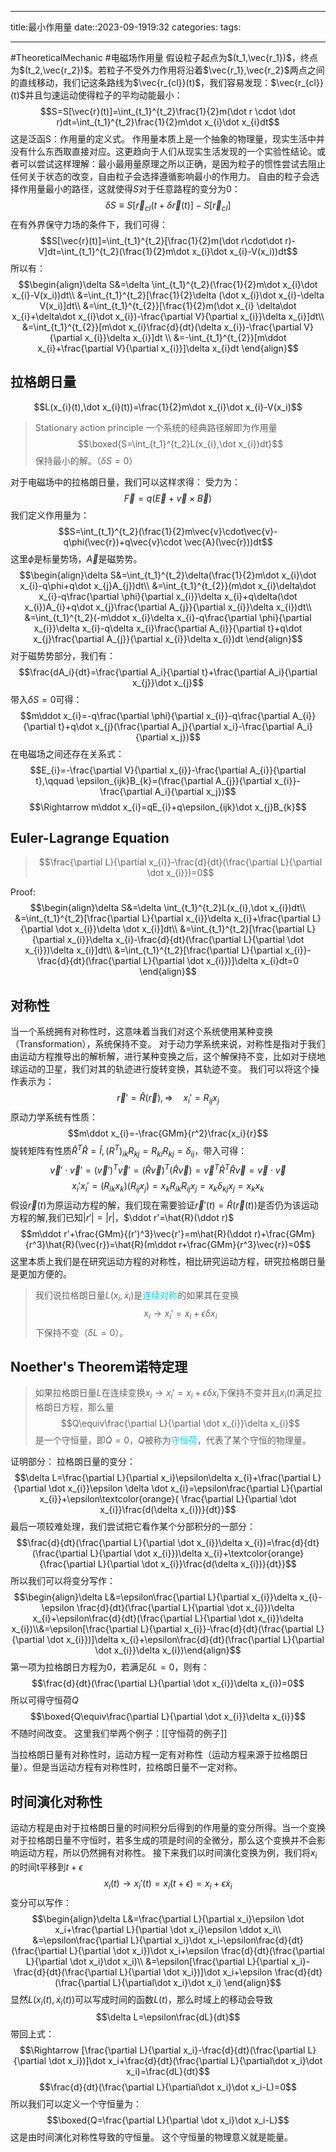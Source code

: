 
--- 
title:最小作用量
date::2023-09-1919:32
categories:
tags:

---
#TheoreticalMechanic #电磁场作用量
假设粒子起点为$(t_1,\vec{r_1})$，终点为$(t_2,\vec{r_2})$。若粒子不受外力作用将沿着$\vec{r_1},\vec{r_2}$两点之间的直线移动，我们记这条路线为$\vec{r_{cl}}(t)$，我们容易发现：$\vec{r_{cl}}(t)$并且匀速运动使得粒子的平均动能最小：
$$S=S[\vec{r}(t)]=\int_{t_1}^{t_2}\frac{1}{2}m(\dot r \cdot \dot r)dt=\int_{t_1}^{t_2}\frac{1}{2}m\dot x_{i}\dot x_{i}dt$$
这是泛函S：作用量的定义式。
作用量本质上是一个抽象的物理量，现实生活中并没有什么东西取直接对应。这更趋向于人们从现实生活发现的一个实验性结论。或者可以尝试这样理解：最小最用量原理之所以正确，是因为粒子的惯性尝试去阻止任何关于状态的改变，自由粒子会选择遵循影响最小的作用力。
自由的粒子会选择作用量最小的路径，这就使得$S$对于任意路程的变分为0：
$$\delta S\equiv S[\vec{r}_{cl}(t+\delta\vec{r}(t)]-S[\vec{r}_{cl}]$$
在有外界保守力场的条件下，我们可得：
$$S[\vec{r}(t)]=\int_{t_1}^{t_2}[\frac{1}{2}m(\dot r\cdot\dot r)-V]dt=\int_{t_1}^{t_2}(\frac{1}{2}m\dot x_{i}\dot x_{i}-V(x_i))dt$$
所以有：
$$\begin{align}\delta S&=\delta \int_{t_1}^{t_2}(\frac{1}{2}m\dot x_{i}\dot x_{i}-V(x_i))dt\\
&=\int_{t_1}^{t_2}[\frac{1}{2}\delta (\dot x_{i}\dot x_{i}-\delta V(x_i)]dt\\
&=\int_{t_1}^{t_{2}}[\frac{1}{2}m(\dot x_{i} \delta\dot x_{i}+\delta\dot x_{i}\dot x_{i})-\frac{\partial V}{\partial x_{i}}\delta x_{i}]dt\\
&=\int_{t_1}^{t_{2}}[m\dot x_{i}\frac{d}{dt}(\delta x_{i})-\frac{\partial V}{\partial x_{i}}\delta x_{i}]dt \\
&=-\int_{t_1}^{t_{2}}[m\ddot x_{i}+\frac{\partial V}{\partial x_{i}}]\delta x_{i}dt
\end{align}$$

## 拉格朗日量
$$L(x_{i}(t),\dot x_{i}(t))=\frac{1}{2}m\dot x_{i}\dot x_{i}-V(x_i)$$
>Stationary action principle
>一个系统的经典路径解即为作用量
>$$\boxed{S=\int_{t_1}^{t_2}L(x_{i},\dot x_{i})dt}$$
>保持最小的解。（$\delta S=0$）

对于电磁场中的拉格朗日量，我们可以这样求得：
受力为：
$$\vec{F}=q(\vec{E}+\vec{v}\times\vec{B})$$
我们定义作用量为：
$$S=\int_{t_1}^{t_2}(\frac{1}{2}m\vec{v}\cdot\vec{v}-q\phi(\vec{r})+q\vec{v}\cdot \vec{A}(\vec{r}))dt$$
这里$\phi$是标量势场，$\vec{A}$是磁势势。
$$\begin{align}\delta S&=\int_{t_1}^{t_2}\delta(\frac{1}{2}m\dot x_{i}\dot x_{i}-q\phi+q\dot x_{j}A_{j})dt\\
&=\int_{t_1}^{t_{2}}(m\dot x_{i}\delta\dot x_{i}-q\frac{\partial \phi}{\partial x_{i}}\delta x_{i}+q\delta(\dot x_{i})A_{i}+q\dot x_{j}\frac{\partial A_{j}}{\partial x_{i}}\delta x_{i})dt\\
&=\int_{t_1}^{t_2}(-m\ddot x_{i}\delta x_{i}-q\frac{\partial \phi}{\partial x_{i}}\delta x_{i}-q\delta x_{i}\frac{\partial A_{i}}{\partial t}+q\dot x_{j}\frac{\partial A_{j}}{\partial x_{i}}\delta x_{i})dt
\end{align}$$
对于磁势势部分，我们有：
$$\frac{dA_i}{dt}=\frac{\partial A_i}{\partial t}+\frac{\partial A_i}{\partial x_{j}}\dot x_{j}$$
带入$\delta S=0$可得：
$$m\ddot x_{i}=-q\frac{\partial \phi}{\partial x_{i}}-q\frac{\partial A_{i}}{\partial t}+q\dot x_{j}(\frac{\partial A_j}{\partial x_i}-\frac{\partial A_i}{\partial x_j})$$
在电磁场之间还存在关系式：$$E_{i}=-\frac{\partial V}{\partial x_{i}}-\frac{\partial A_{i}}{\partial t},\qquad \epsilon_{ijk}B_{k}=(\frac{\partial A_{j}}{\partial x_{i}}-\frac{\partial A_i}{\partial x_j})$$
$$\Rightarrow m\ddot x_{i}=qE_{i}+q\epsilon_{ijk}\dot x_{j}B_{k}$$

## Euler-Lagrange Equation
>$$\frac{\partial L}{\partial x_{i}}-\frac{d}{dt}(\frac{\partial L}{\partial \dot x_{i}})=0$$

Proof:
$$\begin{align}\delta S&=\delta \int_{t_1}^{t_2}L(x_{i},\dot x_{i})dt\\
&=\int_{t_1}^{t_2}[\frac{\partial L}{\partial x_{i}}\delta x_{i}+\frac{\partial L}{\partial \dot x_{i}}\delta \dot x_{i}]dt\\
&=\int_{t_1}^{t_2}[\frac{\partial L}{\partial x_{i}}\delta x_{i}-\frac{d}{dt}(\frac{\partial L}{\partial \dot x_{i}})\delta x_{i}]dt\\
&=\int_{t_1}^{t_2}[\frac{\partial L}{\partial x_{i}}-\frac{d}{dt}(\frac{\partial L}{\partial \dot x_{i}})]\delta x_{i}dt=0
\end{align}$$

## 对称性
当一个系统拥有对称性时，这意味着当我们对这个系统使用某种变换（Transformation），系统保持不变。
对于动力学系统来说，对称性是指对于我们由运动方程推导出的解析解，进行某种变换之后，这个解保持不变，比如对于绕地球运动的卫星，我们对其的轨迹进行旋转变换，其轨迹不变。
我们可以将这个操作表示为：
$$\vec{r}'=\hat{R}(\vec{r}),\Rightarrow \quad x_{i}'=R_{ij}x_j$$
原动力学系统有性质：
$$m\ddot x_{i}=-\frac{GMm}{r^2}\frac{x_i}{r}$$
旋转矩阵有性质$\hat{R}^T\hat{R}=\hat{I},(R^T)_{ik}R_{kj}=R_{ki}R_{kj}=\delta_{ij}$，带入可得：
$$\vec{v}'\cdot\vec{v}'=(\vec{v}')^T\vec{v}'=(\hat{R}\vec{v})^T(\hat{R}\vec{v})=\vec{v}^T\hat{R}^T\hat{R}\vec{v}=\vec{v}\cdot\vec{v}$$
$$x_{i}'x_{i}'=(R_{ik}x_{k})(R_{ij}x_{j})=x_kR_{ik}R_{ij}x_j=x_k\delta_{kj}x_j=x_kx_k$$
假设$\vec{r}(t)$为原运动方程的解，我们现在需要验证$\vec{r}'(t)=\hat{R}(\vec{r}(t))$是否仍为该运动方程的解,我们已知$|r'|=|r|$，$\ddot r'=\hat{R}(\ddot r)$
$$m\ddot r'+\frac{GMm}{(r')^3}\vec{r'}=m\hat{R}(\ddot r)+\frac{GMm}{r^3}\hat{R}(\vec{r})=\hat{R}(m\ddot r+\frac{GMm}{r^3}\vec{r})=0$$
这里本质上我们是在研究运动方程的对称性，相比研究运动方程，研究拉格朗日量是更加方便的。
>我们说拉格朗日量$L(x_{i},\dot x_{i})$是<font color=##33CCFF>连续对称</font>的如果其在变换
$$x_{i}\rightarrow x_{i}'=x_{i}+\epsilon\delta x_{i}$$
下保持不变（$\delta L=0$）。

## Noether's Theorem诺特定理
>如果拉格朗日量$L$在连续变换$x_{i}\rightarrow x_{i}'=x_{i}+\epsilon\delta x_{i}$下保持不变并且$x_{i}(t)$满足拉格朗日方程，那么量
>$$Q\equiv\frac{\partial L}{\partial \dot x_{i}}\delta x_{i}$$
>是一个守恒量，即$\dot Q=0$，$Q$被称为<font color=##33CCFF>守恒荷</font>，代表了某个守恒的物理量。

证明部分：
拉格朗日量的变分：
$$\delta L=\frac{\partial L}{\partial x_i}\epsilon\delta x_{i}+\frac{\partial L}{\partial \dot x_{i}}\epsilon \delta \dot x_{i}=\epsilon\frac{\partial L}{\partial x_{i}}+\epsilon\textcolor{orange}{ \frac{\partial L}{\partial \dot x_{i}}\frac{d(\delta x_{i})}{dt}}$$
最后一项较难处理，我们尝试把它看作某个分部积分的一部分：
$$\frac{d}{dt}(\frac{\partial L}{\partial \dot x_{i}}\delta x_{i})=\frac{d}{dt}(\frac{\partial L}{\partial \dot x_{i}})\delta x_{i}+\textcolor{orange}{\frac{\partial L}{\partial \dot x_{i}}\frac{d(\delta x_{i})}{dt}}$$
所以我们可以将变分写作：
$$\begin{align}\delta L&=\epsilon\frac{\partial L}{\partial x_{i}}\delta x_{i}-\epsilon \frac{d}{dt}(\frac{\partial L}{\partial \dot x_{i}})\delta x_{i}+\epsilon\frac{d}{dt}(\frac{\partial L}{\partial \dot x_{i}}\delta x_{i})\\&=\epsilon[\frac{\partial L}{\partial x_{i}}-\frac{d}{dt}(\frac{\partial L}{\partial \dot x_{i}})]\delta x_{i}+\epsilon\frac{d}{dt}(\frac{\partial L}{\partial \dot x_{i}}\delta x_{i})\end{align}$$
第一项为拉格朗日方程为0，若满足$\delta L=0$，则有：
$$\frac{d}{dt}(\frac{\partial L}{\partial \dot x_{i}}\delta x_{i})=0$$
所以可得守恒荷$Q$
$$\boxed{Q\equiv\frac{\partial L}{\partial \dot x_{i}}\delta x_{i}}$$
不随时间改变。
这里我们举两个例子：[[守恒荷的例子]]

当拉格朗日量有对称性时，运动方程一定有对称性（运动方程来源于拉格朗日量）。但是当运动方程有对称性时，拉格朗日量不一定对称。

## 时间演化对称性
运动方程是由对于拉格朗日量的时间积分后得到的作用量的变分所得。当一个变换对于拉格朗日量不守恒时，若多生成的项是时间的全微分，那么这个变换并不会影响运动方程，所以仍然拥有对称性。
接下来我们以时间演化变换为例，我们将$x_i$的时间t平移到$t+\epsilon$
$$x_i(t)\rightarrow x_i'(t)=x_i(t+\epsilon)=x_i+\epsilon \dot x_i$$
变分可以写作：
$$\begin{align}\delta L&=\frac{\partial L}{\partial x_i}\epsilon \dot x_i+\frac{\partial L}{\partial \dot x_i}\epsilon \ddot x_i\\
&=\epsilon\frac{\partial L}{\partial x_i}\dot x_i-\epsilon\frac{d}{dt}(\frac{\partial L}{\partial \dot x_i})\dot x_i+\epsilon \frac{d}{dt}(\frac{\partial L}{\partial \dot x_i}\dot x_i)\\
&=\epsilon[\frac{\partial L}{\partial x_i}-\frac{d}{dt}(\frac{\partial L}{\partial \dot x_i})]\dot x_i+\epsilon \frac{d}{dt}(\frac{\partial L}{\partial\dot x_i}\dot x_i)
\end{align}$$
显然$L(x_i(t),\dot x_i(t))$可以写成时间的函数$L(t)$，那么时域上的移动会导致
$$\delta L=\epsilon\frac{dL}{dt}$$
带回上式：
$$\Rightarrow [\frac{\partial L}{\partial x_i}-\frac{d}{dt}(\frac{\partial L}{\partial \dot x_i})]\dot x_i+\frac{d}{dt}(\frac{\partial L}{\partial\dot x_i}\dot x_i)=\frac{dL}{dt}$$
$$\frac{d}{dt}(\frac{\partial L}{\partial\dot x_i}\dot x_i-L)=0$$
所以我们可以定义一个守恒量为：
$$\boxed{Q=\frac{\partial L}{\partial \dot x_i}\dot x_i-L}$$
这是由时间演化对称性导致的守恒量。
这个守恒量的物理意义就是能量。